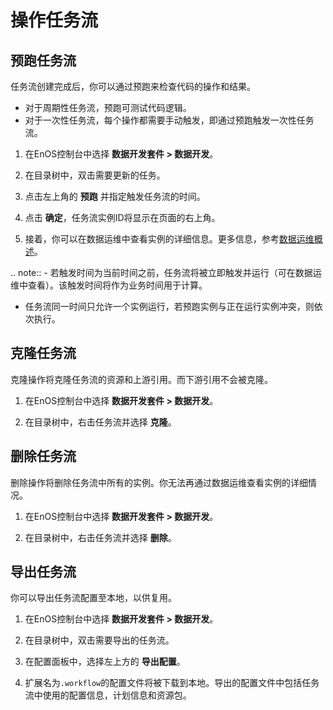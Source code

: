 # 操作任务流

## 预跑任务流<prerun>

任务流创建完成后，你可以通过预跑来检查代码的操作和结果。

 - 对于周期性任务流，预跑可测试代码逻辑。
 - 对于一次性任务流，每个操作都需要手动触发，即通过预跑触发一次性任务流。

1. 在EnOS控制台中选择 **数据开发套件 > 数据开发**。

2. 在目录树中，双击需要更新的任务。

3. 点击左上角的 **预跑** 并指定触发任务流的时间。

4. 点击 **确定**，任务流实例ID将显示在页面的右上角。

5. 接着，你可以在数据运维中查看实例的详细信息。更多信息，参考[数据运维概述](../task_monitor/taskmonitor_overview)。

.. note:: - 若触发时间为当前时间之前，任务流将被立即触发并运行（可在数据运维中查看）。该触发时间将作为业务时间用于计算。
   - 任务流同一时间只允许一个实例运行，若预跑实例与正在运行实例冲突，则依次执行。

## 克隆任务流<clone>

克隆操作将克隆任务流的资源和上游引用。而下游引用不会被克隆。

1. 在EnOS控制台中选择 **数据开发套件 > 数据开发**。

2. 在目录树中，右击任务流并选择 **克隆**。


## 删除任务流<delete>

删除操作将删除任务流中所有的实例。你无法再通过数据运维查看实例的详细情况。

1. 在EnOS控制台中选择 **数据开发套件 > 数据开发**。

2. 在目录树中，右击任务流并选择 **删除**。


## 导出任务流<export>

你可以导出任务流配置至本地，以供复用。

1. 在EnOS控制台中选择 **数据开发套件 > 数据开发**。

2. 在目录树中，双击需要导出的任务流。

3. 在配置面板中，选择左上方的 **导出配置**。

4. 扩展名为`.workflow`的配置文件将被下载到本地。导出的配置文件中包括任务流中使用的配置信息，计划信息和资源包。
